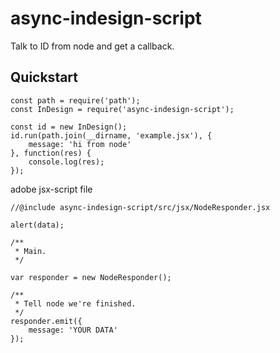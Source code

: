 # async-indesign-script
Talk to ID from node and get a callback.

## Quickstart
```
const path = require('path');
const InDesign = require('async-indesign-script');

const id = new InDesign();
id.run(path.join(__dirname, 'example.jsx'), {
    message: 'hi from node'
}, function(res) {
    console.log(res);
});
```

adobe jsx-script file
```
//@include async-indesign-script/src/jsx/NodeResponder.jsx

alert(data);

/**
 * Main.
 */

var responder = new NodeResponder();

/**
 * Tell node we're finished.
 */
responder.emit({
    message: 'YOUR DATA'
});
```